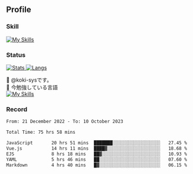 ## Profile
### Skill
[![My Skills](https://skillicons.dev/icons?i=html,css,javascript,php,java,nodejs,react,bootstrap,docker,laravel,git,github,githubactions,materialui&theme=dark)](https://skillicons.dev)<br>
### Status
[![Stats](https://github-readme-stats.vercel.app/api?username=koki-sys&count_private=true&show_icons=true)
![Langs](https://github-readme-stats.vercel.app/api/top-langs/?username=koki-sys&layout=compact)](https://github.com/koki-sys)

👋 @koki-sysです。<br/>
🌱 今勉強している言語<br/>
[![My Skills](https://skillicons.dev/icons?i=typescript,react,golang&theme=dark)](https://skillicons.dev)


<!---
koki-sys/koki-sys is a ✨ special ✨ repository because its `README.md` (this file) appears on your GitHub profile.
You can click the Preview link to take a look at your changes.
--->

### Record
<!--START_SECTION:waka-->

```txt
From: 21 December 2022 - To: 10 October 2023

Total Time: 75 hrs 58 mins

JavaScript       20 hrs 51 mins  ███████░░░░░░░░░░░░░░░░░░   27.45 %
Vue.js           14 hrs 11 mins  ████▓░░░░░░░░░░░░░░░░░░░░   18.68 %
EJS              8 hrs 18 mins   ██▓░░░░░░░░░░░░░░░░░░░░░░   10.93 %
YAML             5 hrs 46 mins   ██░░░░░░░░░░░░░░░░░░░░░░░   07.60 %
Markdown         4 hrs 40 mins   █▓░░░░░░░░░░░░░░░░░░░░░░░   06.15 %
```

<!--END_SECTION:waka-->
